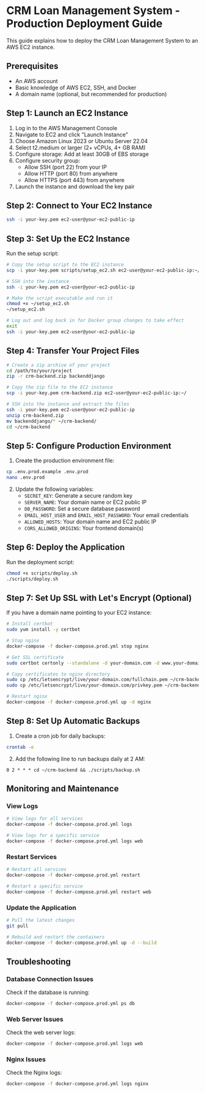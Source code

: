 # CRM Loan Management System - Production Deployment Guide

This guide explains how to deploy the CRM Loan Management System to an AWS EC2 instance.

## Prerequisites

- An AWS account
- Basic knowledge of AWS EC2, SSH, and Docker
- A domain name (optional, but recommended for production)

## Step 1: Launch an EC2 Instance

1. Log in to the AWS Management Console
2. Navigate to EC2 and click "Launch Instance"
3. Choose Amazon Linux 2023 or Ubuntu Server 22.04
4. Select t2.medium or larger (2+ vCPUs, 4+ GB RAM)
5. Configure storage: Add at least 30GB of EBS storage
6. Configure security group:
   - Allow SSH (port 22) from your IP
   - Allow HTTP (port 80) from anywhere
   - Allow HTTPS (port 443) from anywhere
7. Launch the instance and download the key pair

## Step 2: Connect to Your EC2 Instance

```bash
ssh -i your-key.pem ec2-user@your-ec2-public-ip
```

## Step 3: Set Up the EC2 Instance

Run the setup script:

```bash
# Copy the setup script to the EC2 instance
scp -i your-key.pem scripts/setup_ec2.sh ec2-user@your-ec2-public-ip:~/

# SSH into the instance
ssh -i your-key.pem ec2-user@your-ec2-public-ip

# Make the script executable and run it
chmod +x ~/setup_ec2.sh
~/setup_ec2.sh

# Log out and log back in for Docker group changes to take effect
exit
ssh -i your-key.pem ec2-user@your-ec2-public-ip
```

## Step 4: Transfer Your Project Files

```bash
# Create a zip archive of your project
cd /path/to/your/project
zip -r crm-backend.zip backenddjango

# Copy the zip file to the EC2 instance
scp -i your-key.pem crm-backend.zip ec2-user@your-ec2-public-ip:~/

# SSH into the instance and extract the files
ssh -i your-key.pem ec2-user@your-ec2-public-ip
unzip crm-backend.zip
mv backenddjango/* ~/crm-backend/
cd ~/crm-backend
```

## Step 5: Configure Production Environment

1. Create the production environment file:

```bash
cp .env.prod.example .env.prod
nano .env.prod
```

2. Update the following variables:
   - `SECRET_KEY`: Generate a secure random key
   - `SERVER_NAME`: Your domain name or EC2 public IP
   - `DB_PASSWORD`: Set a secure database password
   - `EMAIL_HOST_USER` and `EMAIL_HOST_PASSWORD`: Your email credentials
   - `ALLOWED_HOSTS`: Your domain name and EC2 public IP
   - `CORS_ALLOWED_ORIGINS`: Your frontend domain(s)

## Step 6: Deploy the Application

Run the deployment script:

```bash
chmod +x scripts/deploy.sh
./scripts/deploy.sh
```

## Step 7: Set Up SSL with Let's Encrypt (Optional)

If you have a domain name pointing to your EC2 instance:

```bash
# Install certbot
sudo yum install -y certbot

# Stop nginx
docker-compose -f docker-compose.prod.yml stop nginx

# Get SSL certificate
sudo certbot certonly --standalone -d your-domain.com -d www.your-domain.com

# Copy certificates to nginx directory
sudo cp /etc/letsencrypt/live/your-domain.com/fullchain.pem ~/crm-backend/nginx/ssl/cert.pem
sudo cp /etc/letsencrypt/live/your-domain.com/privkey.pem ~/crm-backend/nginx/ssl/key.pem

# Restart nginx
docker-compose -f docker-compose.prod.yml up -d nginx
```

## Step 8: Set Up Automatic Backups

1. Create a cron job for daily backups:

```bash
crontab -e
```

2. Add the following line to run backups daily at 2 AM:

```
0 2 * * * cd ~/crm-backend && ./scripts/backup.sh
```

## Monitoring and Maintenance

### View Logs

```bash
# View logs for all services
docker-compose -f docker-compose.prod.yml logs

# View logs for a specific service
docker-compose -f docker-compose.prod.yml logs web
```

### Restart Services

```bash
# Restart all services
docker-compose -f docker-compose.prod.yml restart

# Restart a specific service
docker-compose -f docker-compose.prod.yml restart web
```

### Update the Application

```bash
# Pull the latest changes
git pull

# Rebuild and restart the containers
docker-compose -f docker-compose.prod.yml up -d --build
```

## Troubleshooting

### Database Connection Issues

Check if the database is running:

```bash
docker-compose -f docker-compose.prod.yml ps db
```

### Web Server Issues

Check the web server logs:

```bash
docker-compose -f docker-compose.prod.yml logs web
```

### Nginx Issues

Check the Nginx logs:

```bash
docker-compose -f docker-compose.prod.yml logs nginx
```
